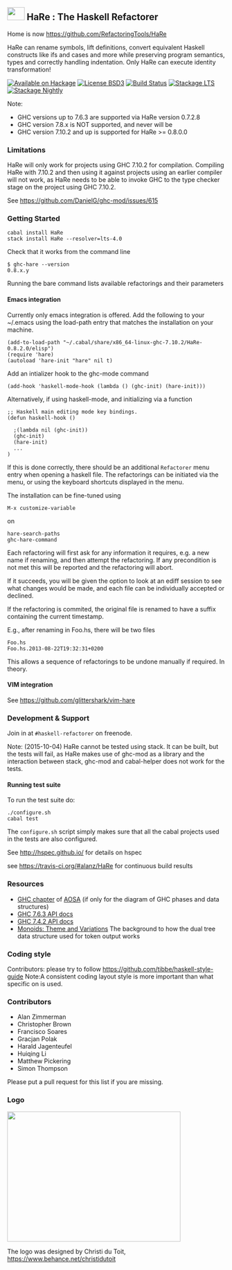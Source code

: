 ## <img src="https://rawgit.com/alanz/HaRe/master/HaReLogo.svg" width="40" height="30" /> HaRe : The Haskell Refactorer

Home is now https://github.com/RefactoringTools/HaRe

HaRe can rename symbols, lift definitions, convert equivalent Haskell
constructs like ifs and cases and more while preserving program
semantics, types and correctly handling indentation. Only HaRe can
execute identity transformation!

[![Available on Hackage][badge-hackage]][hackage]
[![License BSD3][badge-license]][license]
[![Build Status][badge-travis]][travis]
[![Stackage LTS](http://stackage.org/package/HaRe/badge/lts)](http://stackage.org/lts/package/HaRe)
[![Stackage Nightly](http://stackage.org/package/HaRe/badge/nightly)](http://stackage.org/nightly/package/HaRe)

[badge-travis]: https://travis-ci.org/RefactoringTools/HaRe.png?branch=master
[travis]: https://travis-ci.org/RefactoringTools/HaRe
[badge-hackage]: https://img.shields.io/hackage/v/HaRe.svg?dummy
[hackage]: https://hackage.haskell.org/package/HaRe
[badge-license]: https://img.shields.io/badge/license-BSD3-green.svg?dummy
[license]: https://github.com/RefactoringTools/HaRe/blob/master/LICENSE

Note:

  * GHC versions up to 7.6.3 are supported via HaRe version 0.7.2.8
  * GHC version 7.8.x is NOT supported, and never will be
  * GHC version 7.10.2 and up is supported for HaRe >= 0.8.0.0

### Limitations

HaRe will only work for projects using GHC 7.10.2 for compilation. Compiling
HaRe with 7.10.2 and then using it against projects using an earlier compiler
will not work, as HaRe needs to be able to invoke GHC to the type checker stage
on the project using GHC 7.10.2.

See https://github.com/DanielG/ghc-mod/issues/615

### Getting Started

    cabal install HaRe
    stack install HaRe --resolver=lts-4.0

Check that it works from the command line

    $ ghc-hare --version
    0.8.x.y

Running the bare command lists available refactorings and their parameters

#### Emacs integration

Currently only emacs integration is offered. Add the following to your
~/.emacs using the load-path entry that matches the installation on
your machine.

    (add-to-load-path "~/.cabal/share/x86_64-linux-ghc-7.10.2/HaRe-0.8.2.0/elisp")
    (require 'hare)
    (autoload 'hare-init "hare" nil t)

Add an intializer hook to the ghc-mode command

    (add-hook 'haskell-mode-hook (lambda () (ghc-init) (hare-init)))

Alternatively, if using haskell-mode, and initializing via a function

    ;; Haskell main editing mode key bindings.
    (defun haskell-hook ()

      ;(lambda nil (ghc-init))
      (ghc-init)
      (hare-init)
      ...
    )

If this is done correctly, there should be an additional `Refactorer`
menu entry when opening a haskell file. The refactorings can be
initiated via the menu, or using the keyboard shortcuts displayed in
the menu.

The installation can be fine-tuned using

    M-x customize-variable

on

    hare-search-paths
    ghc-hare-command


Each refactoring will first ask for any information it requires, e.g.
a new name if renaming, and then attempt the refactoring. If any
precondition is not met this will be reported and the refactoring will
abort.

If it succeeds, you will be given the option to look at an ediff
session to see what changes would be made, and each file can be
individually accepted or declined.

If the refactoring is commited, the original file is renamed to have a
suffix containing the current timestamp.

E.g., after renaming in Foo.hs, there will be two files

    Foo.hs
    Foo.hs.2013-08-22T19:32:31+0200

This allows a sequence of refactorings to be undone manually if
required. In theory.

#### VIM integration

See https://github.com/glittershark/vim-hare

### Development & Support

Join in at `#haskell-refactorer` on freenode.

Note: (2015-10-04) HaRe cannot be tested using stack. It can be built, but the tests will
fail, as HaRe makes use of ghc-mod as a library and the interaction between
stack, ghc-mod and cabal-helper does not work for the tests.

#### Running test suite

To run the test suite do:

    ./configure.sh
    cabal test

The `configure.sh` script simply makes sure that all the cabal projects used in
the tests are also configured.

See <http://hspec.github.io/> for details on hspec

see <https://travis-ci.org/#alanz/HaRe> for continuous build results

### Resources

  * [GHC chapter](http://aosabook.org/en/ghc.html) of
    [AOSA](http://aosabook.org "Architecture of Open Source
    Applications") (if only for the diagram of GHC phases and data structures)
  * [GHC 7.6.3 API docs](http://www.haskell.org/ghc/docs/7.6.3/html/libraries/ghc-7.6.3/GHC.html)
  * [GHC 7.4.2 API docs](http://www.haskell.org/ghc/docs/7.4.2/html/libraries/ghc-7.4.2/GHC.html)
  * [Monoids: Theme and Variations](http://www.cis.upenn.edu/~byorgey/pub/monoid-pearl.pdf) 
    The background to how the dual tree data structure used for token
    output works

### Coding style

Contributors: please try to follow https://github.com/tibbe/haskell-style-guide
Note:A consistent coding layout style is more important than what specific on is used.

### Contributors

 * Alan Zimmerman
 * Christopher Brown
 * Francisco Soares
 * Gracjan Polak
 * Harald Jagenteufel
 * Huiqing Li
 * Matthew Pickering
 * Simon Thompson

Please put a pull request for this list if you are missing.

### Logo

<img src="https://rawgithub.com/alanz/HaRe/master/HaReLogo.svg"
width="400" height="300" />

The logo was designed by Christi du Toit,
<https://www.behance.net/christidutoit>

